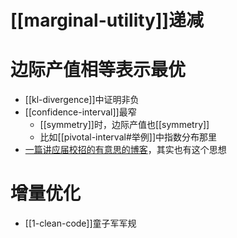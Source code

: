 # [[marginal-utility]]递减
# 边际产值相等表示最优
- [[kl-divergence]]中证明非负
- [[confidence-interval]]最窄
  - [[symmetry]]时，边际产值也[[symmetry]]
  - 比如[[pivotal-interval#举例]]中指数分布那里
- [一篇讲应届校招的有意思的博客](https://midas-technologies.com/zh/blog/20210114/)，其实也有这个思想
# 增量优化
- [[1-clean-code]]童子军军规
